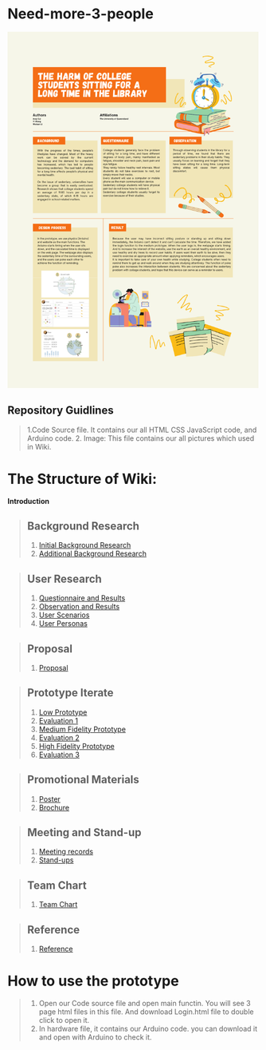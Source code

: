 # Need-more-3-people
![Poster for Need more 3 people](https://github.com/Need-more-3-people/Need-more-3-people/blob/main/Image%20for%20Testing%20and%20prototype/Poster1.png)

## Repository Guidlines
> 1.Code Source file. It contains our all HTML CSS JavaScript code, and Arduino code.
> 2. Image: This file contains our all pictures which used in Wiki. 

# The Structure of Wiki:

**Introduction**

>## Background Research
>  1. [Initial Background Research](https://github.com/Need-more-3-people/Need-more-3-people/wiki/Background-Research#1-initial-background-research)
>  2. [Additional Background Research](https://github.com/Need-more-3-people/Need-more-3-people/wiki/Background-Research#2-additional-background-research)

>## User Research
>  1. [Questionnaire and Results](https://github.com/Need-more-3-people/Need-more-3-people/wiki/User-Research#2-questionnaire-and-results)
>  2. [Observation and Results](https://github.com/Need-more-3-people/Need-more-3-people/wiki/User-Research#3-observation-and-results)
>  3. [User Scenarios](https://github.com/Need-more-3-people/Need-more-3-people/wiki/User-Research#4-user-scenarios)
>  4. [User Personas](https://github.com/Need-more-3-people/Need-more-3-people/wiki/User-Research#5-user-personas)

>## Proposal
>  1. [Proposal](https://github.com/Need-more-3-people/Need-more-3-people/wiki/Proposal#proposal)

>## Prototype Iterate
>  1. [Low Prototype](https://github.com/Need-more-3-people/Need-more-3-people/wiki/Prototype-Iterate)
>  2. [Evaluation 1](https://github.com/Need-more-3-people/Need-more-3-people/wiki/Prototype-Iterate)
>  3. [Medium Fidelity Prototype](https://github.com/Need-more-3-people/Need-more-3-people/wiki/Prototype-Iterate)
>  4. [Evaluation 2](https://github.com/Need-more-3-people/Need-more-3-people/wiki/Prototype-Iterate)  
>  5. [High Fidelity Prototype](https://github.com/Need-more-3-people/Need-more-3-people/wiki/Prototype-Iterate)
>  6. [Evaluation 3](https://github.com/Need-more-3-people/Need-more-3-people/wiki/Prototype-Iterate)

>## Promotional Materials
>  1. [Poster](https://github.com/Need-more-3-people/Need-more-3-people/wiki/Promotional-Materials)
>  2. [Brochure](https://github.com/Need-more-3-people/Need-more-3-people/wiki/Promotional-Materials)

>## Meeting and Stand-up
>  1. [Meeting records](https://github.com/Need-more-3-people/Need-more-3-people/wiki/Meeting-and-Stand-up#meeting-records)
>  2. [Stand-ups](https://github.com/Need-more-3-people/Need-more-3-people/wiki/Meeting-and-Stand-up#stand-ups)

>## Team Chart
>  1. [Team Chart](https://github.com/Need-more-3-people/Need-more-3-people/wiki/Team-Chart#team-chart)

>## Reference
>  1. [Reference](https://github.com/Need-more-3-people/Need-more-3-people/wiki/Reference#reference)

# How to use the prototype
>1. Open our Code source file and open main functin. You will see 3 page html files in this file. And download Login.html file to double click to open it.
>2. In hardware file, it contains our Arduino code. you can download it and open with Arduino to check it.
